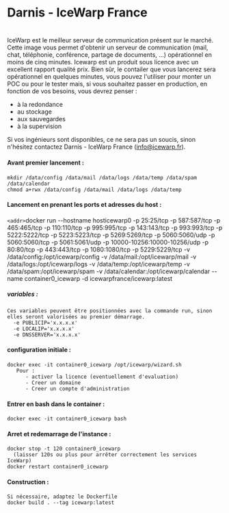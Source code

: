 # Darnis - IceWarp France <h1>

IceWarp est le meilleur serveur de communication présent sur le marché.
Cette image vous permet d'obtenir un serveur de communication (mail, chat, téléphonie, conférence, partage de documents, ...) opérationnel en moins de cinq minutes.
Icewarp est un produit sous licence avec un excellent rapport qualité prix.
Bien sûr, le contailer que vous lancerez sera opérationnel en quelques minutes, vous pouvez l'utiliser pour monter un POC ou pour le tester mais, si vous souhaitez passer en production, en fonction de vos besoins, vous devrez penser :
* à la redondance
* au stockage
* aux sauvegardes
* à la supervision

Si vos ingénieurs sont disponibles, ce ne sera pas un soucis, sinon n'hésitez contactez Darnis - IceWarp France (info@icewarp.fr).

#### Avant premier lancement :<h4>
    mkdir /data/config /data/mail /data/logs /data/temp /data/spam /data/calendar
    chmod a+rwx /data/config /data/mail /data/logs /data/temp

#### Lancement en prenant les ports et adresses du host :<h4>
`<addr>`docker run --hostname hosticewarp0 -p 25:25/tcp -p 587:587/tcp -p 465:465/tcp -p 110:110/tcp -p 995:995/tcp -p 143:143/tcp -p 993:993/tcp -p 5222:5222/tcp -p 5223:5223/tcp -p 5269:5269/tcp -p 5060:5060/udp -p 5060:5060/tcp -p 5061:5061/udp -p 10000-10256:10000-10256/udp -p 80:80/tcp -p 443:443/tcp -p 1080:1080/tcp -p 5229:5229/tcp -v /data/config:/opt/icewarp/config -v /data/mail:/opt/icewarp/mail -v /data/logs:/opt/icewarp/logs -v /data/temp:/opt/icewarp/temp -v /data/spam:/opt/icewarp/spam -v /data/calendar:/opt/icewarp/calendar --name container0_icewarp -d icewarpfrance/icewarp:latest

##### variables :<h5>
    Ces variables peuvent être positionnées avec la commande run, sinon elles seront valorisées au premier démarrage.
      -e PUBLICIP='x.x.x.x'
      -e LOCALIP='x.x.x.x'
      -e DNSSERVER='x.x.x.x'

#### configuration initiale :<h4>
    docker exec -it container0_icewarp /opt/icewarp/wizard.sh
       Pour :
          - activer la licence (eventuellement d'evaluation)
          - Creer un domaine
          - Creer un compte d'administration

#### Entrer en bash dans le container :<h4>
    docker exec -it container0_icewarp bash

#### Arret et redemarrage de l'instance :<h4>
    docker stop -t 120 container0_icewarp
      (laisser 120s ou plus pour arrêter correctement les services IceWarp)
    docker restart container0_icewarp

#### Construction :<h4>
    Si nécessaire, adaptez le Dockerfile
    docker build . --tag icewarp:latest
